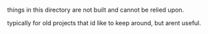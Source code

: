 things in this directory are not built and cannot be relied upon.

typically for old projects that id like to keep around, but arent useful.